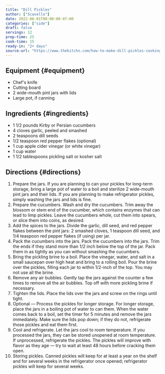 ```yaml
---
title: "Dill Pickles"
author: ["Scavello"]
date: 2022-06-01T00:00:00-07:00
categories: ["side"]
draft: false
servings: 12
prep-time: 25
cook-time: 15
ready-in: "2+ days"
source-url: "https://www.thekitchn.com/how-to-make-dill-pickles-cooking-lessons-from-the-kitchn-193350"
---
```


## Equipment {#equipment}

-   Chef's knife
-   Cutting board
-   2 wide-mouth pint jars with lids
-   Large pot, if canning


## Ingredients {#ingredients}

-   1 1/2 pounds Kirby or Persian cucumbers
-   4 cloves garlic, peeled and smashed
-   2 teaspoons dill seeds
-   1/2 teaspoon red pepper flakes (optional)
-   1 cup apple cider vinegar (or white vinegar)
-   1 cup water
-   1 1/2 tablespoons pickling salt or kosher salt


## Directions {#directions}

1.  Prepare the jars. If you are planning to can your pickles for long-term storage, bring a large pot of water to a boil and sterilize 2 wide-mouth pint jars and their lids. If you are planning to make refrigerator pickles, simply washing the jars and lids is fine.
2.  Prepare the cucumbers. Wash and dry the cucumbers. Trim away the blossom or stem end of the cucumber, which contains enzymes that can lead to limp pickles. Leave the cucumbers whole, cut them into spears, or slice them into coins, as desired.
3.  Add the spices to the jars. Divide the garlic, dill seed, and red pepper flakes between the pint jars: 2 smashed cloves, 1 teaspoon dill seed, and 1/4 teaspoon red pepper flakes (if using) per jar.
4.  Pack the cucumbers into the jars. Pack the cucumbers into the jars. Trim the ends if they stand more than 1/2 inch below the top of the jar. Pack them in as tightly as you can without smashing the cucumbers.
5.  Bring the pickling brine to a boil. Place the vinegar, water, and salt in a small saucepan over high heat and bring to a rolling boil. Pour the brine over the pickles, filling each jar to within 1/2-inch of the top. You may not use all the brine.
6.  Remove any air bubbles. Gently tap the jars against the counter a few times to remove all the air bubbles. Top off with more pickling brine if necessary.
7.  Tighten the lids. Place the lids over the jars and screw on the rings until tight.
8.  Optional — Process the pickles for longer storage. For longer storage, place the jars in a boiling pot of water to can them. When the water comes back to a boil, set the timer for 5 minutes and remove the jars immediately. Make sure the lids pop down; if they do not, refrigerate those pickles and eat them first.
9.  Cool and refrigerate. Let the jars cool to room temperature. If you processed the jars, they can be stored unopened at room temperature. If unprocessed, refrigerate the pickles. The pickles will improve with flavor as they age — try to wait at least 48 hours before cracking them open.
10. Storing pickles. Canned pickles will keep for at least a year on the shelf and for several weeks in the refrigerator once opened; refrigerator pickles will keep for several weeks.